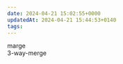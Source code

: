 ```yaml
---
date: 2024-04-21 15:02:55+0000
updatedAt: 2024-04-21 15:44:53+0140
tags: 
---
```

marge  
3-way-merge
